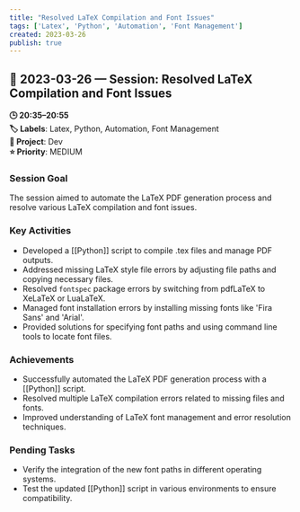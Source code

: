 ```yaml
---
title: "Resolved LaTeX Compilation and Font Issues"
tags: ['Latex', 'Python', 'Automation', 'Font Management']
created: 2023-03-26
publish: true
---
```


## 📅 2023-03-26 — Session: Resolved LaTeX Compilation and Font Issues

**🕒 20:35–20:55**  
**🏷️ Labels**: Latex, Python, Automation, Font Management  
**📂 Project**: Dev  
**⭐ Priority**: MEDIUM  


### Session Goal
The session aimed to automate the LaTeX PDF generation process and resolve various LaTeX compilation and font issues.

### Key Activities
- Developed a [[Python]] script to compile .tex files and manage PDF outputs.
- Addressed missing LaTeX style file errors by adjusting file paths and copying necessary files.
- Resolved `fontspec` package errors by switching from pdfLaTeX to XeLaTeX or LuaLaTeX.
- Managed font installation errors by installing missing fonts like 'Fira Sans' and 'Arial'.
- Provided solutions for specifying font paths and using command line tools to locate font files.

### Achievements
- Successfully automated the LaTeX PDF generation process with a [[Python]] script.
- Resolved multiple LaTeX compilation errors related to missing files and fonts.
- Improved understanding of LaTeX font management and error resolution techniques.

### Pending Tasks
- Verify the integration of the new font paths in different operating systems.
- Test the updated [[Python]] script in various environments to ensure compatibility.
